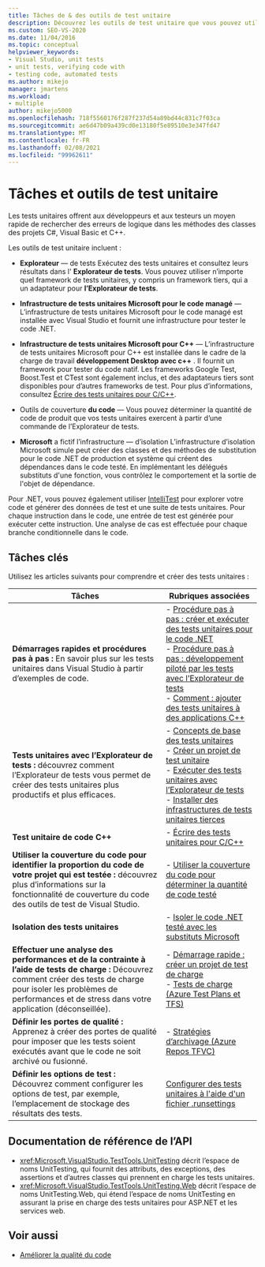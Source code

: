 ```yaml
---
title: Tâches de & des outils de test unitaire
description: Découvrez les outils de test unitaire que vous pouvez utiliser pour donner aux développeurs et aux testeurs un moyen rapide de rechercher des erreurs de logique dans votre code.
ms.custom: SEO-VS-2020
ms.date: 11/04/2016
ms.topic: conceptual
helpviewer_keywords:
- Visual Studio, unit tests
- unit tests, verifying code with
- testing code, automated tests
ms.author: mikejo
manager: jmartens
ms.workload:
- multiple
author: mikejo5000
ms.openlocfilehash: 718f5560176f287f237d54a89bd44c831c7f03ca
ms.sourcegitcommit: ae6d47b09a439cd0e13180f5e89510e3e347fd47
ms.translationtype: MT
ms.contentlocale: fr-FR
ms.lasthandoff: 02/08/2021
ms.locfileid: "99962611"
---
```

# <a name="unit-test-tools-and-tasks"></a>Tâches et outils de test unitaire

Les tests unitaires offrent aux développeurs et aux testeurs un moyen rapide de rechercher des erreurs de logique dans les méthodes des classes des projets C#, Visual Basic et C++.

Les outils de test unitaire incluent :

* **Explorateur** &mdash; de tests Exécutez des tests unitaires et consultez leurs résultats dans l' **Explorateur de tests**. Vous pouvez utiliser n’importe quel framework de tests unitaires, y compris un framework tiers, qui a un adaptateur pour **l’Explorateur de tests**.

* **Infrastructure de tests unitaires Microsoft pour le code managé** &mdash; L’infrastructure de tests unitaires Microsoft pour le code managé est installée avec Visual Studio et fournit une infrastructure pour tester le code .NET.

* **Infrastructure de tests unitaires Microsoft pour C++** &mdash; L’infrastructure de tests unitaires Microsoft pour C++ est installée dans le cadre de la charge de travail **développement Desktop avec c++** . Il fournit un framework pour tester du code natif. Les frameworks Google Test, Boost.Test et CTest sont également inclus, et des adaptateurs tiers sont disponibles pour d’autres frameworks de test. Pour plus d’informations, consultez [Écrire des tests unitaires pour C/C++](../test/writing-unit-tests-for-c-cpp.md).

* Outils de couverture **du code** &mdash; Vous pouvez déterminer la quantité de code de produit que vos tests unitaires exercent à partir d’une commande de l’Explorateur de tests.

* **Microsoft** a fictif l’infrastructure &mdash; d’isolation L’infrastructure d’isolation Microsoft simule peut créer des classes et des méthodes de substitution pour le code .NET de production et système qui créent des dépendances dans le code testé. En implémentant les délégués substituts d'une fonction, vous contrôlez le comportement et la sortie de l'objet de dépendance.

Pour .NET, vous pouvez également utiliser [IntelliTest](../test/generate-unit-tests-for-your-code-with-intellitest.md) pour explorer votre code et générer des données de test et une suite de tests unitaires. Pour chaque instruction dans le code, une entrée de test est générée pour exécuter cette instruction. Une analyse de cas est effectuée pour chaque branche conditionnelle dans le code.

## <a name="key-tasks"></a>Tâches clés

Utilisez les articles suivants pour comprendre et créer des tests unitaires :

|Tâches|Rubriques associées|
|-|-----------------------|
|**Démarrages rapides et procédures pas à pas :** En savoir plus sur les tests unitaires dans Visual Studio à partir d’exemples de code.|- [Procédure pas à pas : créer et exécuter des tests unitaires pour le code .NET](../test/walkthrough-creating-and-running-unit-tests-for-managed-code.md)<br />- [Procédure pas à pas : développement piloté par les tests avec l’Explorateur de tests](../test/quick-start-test-driven-development-with-test-explorer.md)<br />- [Comment : ajouter des tests unitaires à des applications C++](../test/how-to-use-microsoft-test-framework-for-cpp.md)|
|**Tests unitaires avec l’Explorateur de tests :** découvrez comment l’Explorateur de tests vous permet de créer des tests unitaires plus productifs et plus efficaces.|- [Concepts de base des tests unitaires](../test/unit-test-basics.md)<br />- [Créer un projet de test unitaire](../test/create-a-unit-test-project.md)<br />- [Exécuter des tests unitaires avec l’Explorateur de tests](../test/run-unit-tests-with-test-explorer.md)<br />- [Installer des infrastructures de tests unitaires tierces](../test/install-third-party-unit-test-frameworks.md)|
|**Test unitaire de code C++**|- [Écrire des tests unitaires pour C/C++](../test/writing-unit-tests-for-c-cpp.md)|
|**Utiliser la couverture du code pour identifier la proportion du code de votre projet qui est testée :** découvrez plus d’informations sur la fonctionnalité de couverture du code des outils de test de Visual Studio.|- [Utiliser la couverture du code pour déterminer la quantité de code testé](../test/using-code-coverage-to-determine-how-much-code-is-being-tested.md)|
|**Isolation des tests unitaires**|- [Isoler le code .NET testé avec les substituts Microsoft](../test/isolating-code-under-test-with-microsoft-fakes.md)|
|**Effectuer une analyse des performances et de la contrainte à l’aide de tests de charge :** Découvrez comment créer des tests de charge pour isoler les problèmes de performances et de stress dans votre application (déconseillée).|- [Démarrage rapide : créer un projet de test de charge](../test/quickstart-create-a-load-test-project.md)<br />- [Tests de charge (Azure Test Plans et TFS)](/azure/devops/test/load-test/index?view=vsts&preserve-view=true)|
|**Définir les portes de qualité :** Apprenez à créer des portes de qualité pour imposer que les tests soient exécutés avant que le code ne soit archivé ou fusionné.|- [Stratégies d’archivage (Azure Repos TFVC)](/azure/devops/repos/tfvc/add-check-policies?view=vsts&preserve-view=true)|
|**Définir les options de test :** Découvrez comment configurer les options de test, par exemple, l’emplacement de stockage des résultats des tests.|[Configurer des tests unitaires à l'aide d'un fichier .runsettings](../test/configure-unit-tests-by-using-a-dot-runsettings-file.md)|

## <a name="api-reference-documentation"></a>Documentation de référence de l’API

- <xref:Microsoft.VisualStudio.TestTools.UnitTesting> décrit l’espace de noms UnitTesting, qui fournit des attributs, des exceptions, des assertions et d’autres classes qui prennent en charge les tests unitaires.
- <xref:Microsoft.VisualStudio.TestTools.UnitTesting.Web> décrit l’espace de noms UnitTesting.Web, qui étend l’espace de noms UnitTesting en assurant la prise en charge des tests unitaires pour ASP.NET et les services web.

## <a name="see-also"></a>Voir aussi

- [Améliorer la qualité du code](../test/improve-code-quality.md)